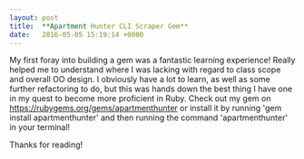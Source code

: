 ```yaml
---
layout: post
title:  **Apartment Hunter CLI Scraper Gem**
date:   2016-05-05 15:19:14 +0000
---
```



  My first foray into building a gem was a fantastic learning experience! Really helped me to understand where I was lacking with regard to class scope and overall OO design. I obviously have a lot to learn, as well as some further refactoring to do, but this was hands down the best thing I have one in my quest to become more proficient in Ruby. Check out my gem on https://rubygems.org/gems/apartmenthunter or install it by running 'gem install apartmenthunter' and then running the command 'apartmenthunter' in your terminal!

Thanks for reading!
